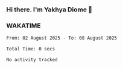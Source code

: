 ### Hi there. I'm Yakhya Diome 👋

### WAKATIME
<!--START_SECTION:waka-->

```txt
From: 02 August 2025 - To: 08 August 2025

Total Time: 0 secs

No activity tracked
```

<!--END_SECTION:waka-->
